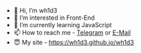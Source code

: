 - 👋 Hi, I’m wh1d3
- 👀 I’m interested in Front-End
- 🌱 I’m currently learning JavaScript
- 📫 How to reach me - [Telegram](#t.me/wh1d3) or [E-Mail](#shnurkovik@gmail.com)
- 😇 My site - https://wh1d3.github.io/wh1d3

<!---
wh1d3/wh1d3 is a ✨ special ✨ repository because its `README.md` (this file) appears on your GitHub profile.
You can click the Preview link to take a look at your changes.
--->
